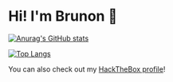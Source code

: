 # Hi! I'm Brunon 👋

[![Anurag's GitHub stats](https://github-readme-stats-brun0ne.vercel.app/api?username=brun0ne&theme=radical&count_private=true)](https://github.com/anuraghazra/github-readme-stats)

[![Top Langs](https://github-readme-stats-brun0ne.vercel.app/api/top-langs/?username=brun0ne&size_weight=0.5&count_weight=0.5&theme=radical&layout=compact&hide=html,css&exclude_repo=old_archive,simulathrone)](https://github.com/anuraghazra/github-readme-stats)

You can also check out my [HackTheBox profile](https://app.hackthebox.com/profile/70197)!
